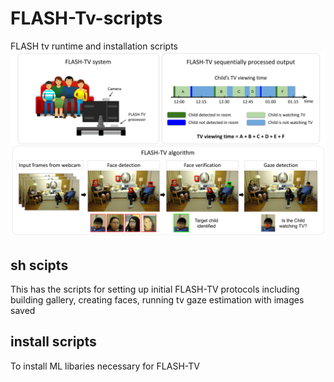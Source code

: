 # FLASH-Tv-scripts
FLASH tv runtime and installation scripts
<img src="pngs/teaser.png"/>


## sh scipts
This has the scripts for setting up initial FLASH-TV protocols including building gallery, creating faces, running tv gaze estimation with images saved

## install scripts
To install ML libaries necessary for FLASH-TV 
